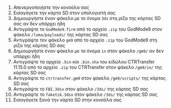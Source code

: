 1. Απενεργοποιήστε την κονσόλα σας
2. Εισαγάγετε την κάρτα SD στον υπολογιστή σας
3. Δημιουργήστε έναν φάκελο με το όνομα `3ds` στη ρίζα της κάρτας SD σας αν δεν υπάρχει ήδη
4. Αντιγράψτε το `GodMode9.firm` από το αρχείο `.zip` του GodMode9 στον φάκελο `/luma/payloads/` της κάρτας SD σας
5. Αντιγράψτε τον φάκελο `gm9` από το αρχείο `.zip` του GodMode9 στη ρίζα της κάρτας SD σας
6. Δημιουργήστε έναν φάκελο με το όνομα `in` στον φάκελο `/gm9/` αν δεν υπάρχει ήδη
7. Αντιγράψτε τα αρχεία `.bin` και `.bin.sha` του ειδώλου CTRTransfer 11.15.0 από το αρχείο `.zip` του CTRTransfer στον φάκελο `/gm9/in/` της κάρτας SD σας
8. Αντιγράψτε το `ctrtransfer.gm9` στον φάκελο `/gm9/scripts/` της κάρτας SD σας
9. Αντιγράψτε το `FBI.3dsx` στον φάκελο `/3ds/` της κάρτας SD σας
10. Αντιγράψτε το `faketik.3dsx` στον φάκελο `/3ds/` της κάρτας SD σας
11. Εισαγάγετε ξανά την κάρτα SD στην κονσόλα σας
